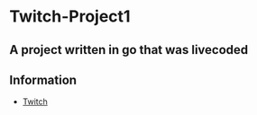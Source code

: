 # Twitch-Project1

## A project written in go that was livecoded

## Information

* [Twitch](https://twitch.tv/wantyhackcoding)
